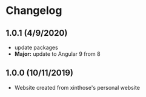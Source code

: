 # Changelog

## 1.0.1 (4/9/2020)

- update packages
- **Major:** update to Angular 9 from 8

## 1.0.0 (10/11/2019)

- Website created from xinthose's personal website
